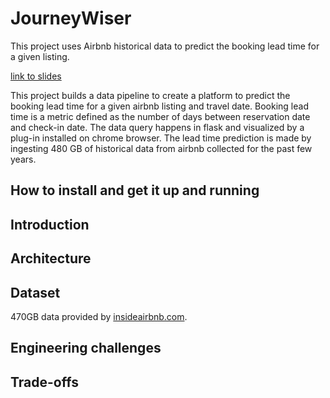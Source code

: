 
# JourneyWiser

This project uses Airbnb historical data to predict the booking lead time for a given listing.

[link to slides](https://docs.google.com/presentation/d/1vo_jyTEAO1pe561yQhm0KKI3HU9puxuBQUplZ-Yy1w0/edit#slide=id.g6e15d5f2f7_0_126)

This project builds a data pipeline to create a platform to predict the booking lead time for a given airbnb listing and travel date. Booking lead time is a metric defined as the number of days between reservation date and check-in date. The data query happens in flask and visualized by a plug-in installed on chrome browser.
The lead time prediction is made by ingesting 480 GB of historical data from airbnb collected for the past few years.

## How to install and get it up and running




## Introduction

## Architecture

## Dataset
470GB data provided by [insideairbnb.com](http://insideairbnb.com/get-the-data.html).

## Engineering challenges

## Trade-offs
